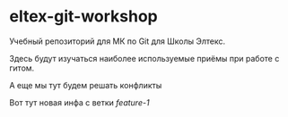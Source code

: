 # eltex-git-workshop

Учебный репозиторий для МК по Git для Школы Элтекс.

Здесь будут изучаться наиболее используемые приёмы при работе с гитом.

А еще мы тут будем решать конфликты

Вот тут новая инфа с ветки *feature-1*
